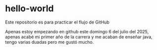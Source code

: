 # hello-world
Este repositorio es para practicar el flujo de GitHub

Apenas estoy empezando en github este domingo 6 del julio del 2025, apenas acabé mi primer año de la carrera y me acaban de enseñar java, tengo varias duadas pero me gustó mucho.
